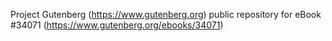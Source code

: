 Project Gutenberg (https://www.gutenberg.org) public repository for eBook #34071 (https://www.gutenberg.org/ebooks/34071)
